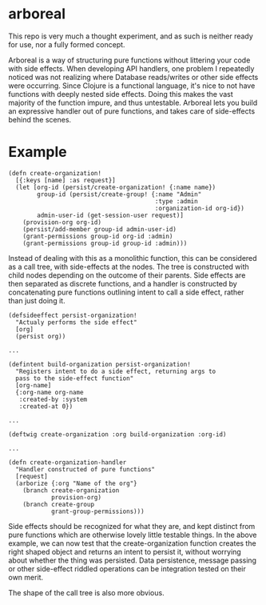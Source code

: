 # arboreal

This repo is very much a thought experiment, and as such is neither ready
for use, nor a fully formed concept.

Arboreal is a way of structuring pure functions without littering your code with
side effects. When developing API handlers, one problem I repeatedly noticed
was not realizing where Database reads/writes or other side effects were
occurring. Since Clojure is a functional language, it's nice to not have functions 
with deeply nested side effects. Doing this makes the vast majority of the 
function impure, and thus untestable.
Arboreal lets you build an expressive handler out of pure functions, and takes
care of side-effects behind the scenes.

# Example
```
(defn create-organization!
  [{:keys [name] :as request}]
  (let [org-id (persist/create-organization! {:name name})
        group-id (persist/create-group! {:name "Admin"
                                         :type :admin
                                         :organization-id org-id})
        admin-user-id (get-session-user request)]
    (provision-org org-id)
    (persist/add-member group-id admin-user-id)
    (grant-permissions group-id org-id :admin)
    (grant-permissions group-id group-id :admin)))
```
Instead of dealing with this as a monolithic function, this can be considered
as a call tree, with side-effects at the nodes. The tree is constructed with
child nodes depending on the outcome of their parents. Side effects are then
separated as discrete functions, and a handler is constructed by concatenating
pure  functions outlining intent to call a side effect, rather than just doing
it.
```
(defsideeffect persist-organization!
  "Actualy performs the side effect"
  [org]
  (persist org))

...

(defintent build-organization persist-organization!
  "Registers intent to do a side effect, returning args to
  pass to the side-effect function"
  [org-name]
  {:org-name org-name
   :created-by :system
   :created-at 0})

...

(deftwig create-organization :org build-organization :org-id)

...

(defn create-organization-handler
  "Handler constructed of pure functions"
  [request]
  (arborize {:org "Name of the org"}
    (branch create-organization
            provision-org)
    (branch create-group
            grant-group-permissions)))
```

Side effects should be recognized for what they are, and kept distinct from
pure functions which are otherwise lovely little testable things. In the above
example, we can now test that the create-organization function creates the
right shaped object and returns an intent to persist it, without worrying
about whether the thing was persisted. Data persistence, message passing
or other side-effect riddled operations can be integration tested on their
own merit.

The shape of the call tree is also more obvious.
